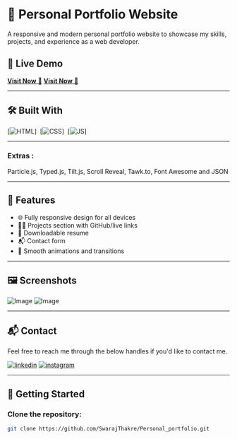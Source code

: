 # 💼 Personal Portfolio Website

A responsive and modern personal portfolio website to showcase my skills, projects, and experience as a web developer.

## 🔗 Live Demo

<a href="https://jigarsable.netlify.app/" target="_blank">**Visit Now** 🚀</a>
<a href="https://swarajthakre.github.io/Personal_portfolio/" target="_blank">**Visit Now** 🚀</a>

---

## 🛠️ Built With

[![HTML](https://img.shields.io/badge/html5%20-%23E34F26.svg?&style=for-the-badge&logo=html5&logoColor=white)]&nbsp;
[![CSS](https://img.shields.io/badge/css3%20-%231572B6.svg?&style=for-the-badge&logo=css3&logoColor=white)]&nbsp;
[![JS](https://img.shields.io/badge/javascript%20-%23323330.svg?&style=for-the-badge&logo=javascript&logoColor=%23F7DF1E)]

---


### Extras : 
Particle.js, Typed.js, Tilt.js, Scroll Reveal, Tawk.to, Font Awesome and JSON


---

## 📁 Features

- 🌐 Fully responsive design for all devices  
- 🧑‍💻 Projects section with GitHub/live links  
- 📄 Downloadable resume  
- 📬 Contact form  
- 🎨 Smooth animations and transitions

---

## 🖼️ Screenshots

![Image](https://github.com/user-attachments/assets/4b929ec3-f226-4c46-a5f7-f368565532b7)
![Image](https://github.com/user-attachments/assets/d21ff0e1-46a9-407e-af85-4396bcced6fe)

---

<h2>📬 Contact</h2>

Feel free to reach me through the below handles if you'd like to contact me.

[![linkedin](https://img.shields.io/badge/LinkedIn-0077B5?style=for-the-badge&logo=linkedin&logoColor=white)](https://www.linkedin.com/in/swaraj-thakre2629/)
[![instagram](https://img.shields.io/badge/Instagram-E4405F?style=for-the-badge&logo=instagram&logoColor=white)](https://www.instagram.com/dollar_thakre26/)

---

## 🚀 Getting Started

### Clone the repository:

```bash
git clone https://github.com/SwarajThakre/Personal_portfolio.git

